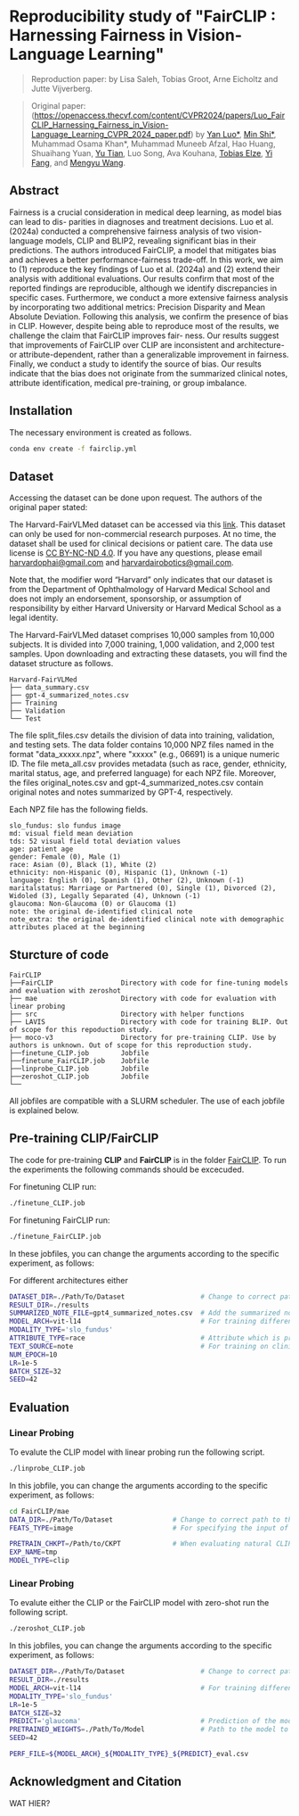 
# Reproducibility study of "FairCLIP : Harnessing Fairness in Vision-Language Learning"
> Reproduction paper: 
> by Lisa Saleh, Tobias Groot, Arne Eicholtz and Jutte Vijverberg.

> Original paper: (https://openaccess.thecvf.com/content/CVPR2024/papers/Luo_FairCLIP_Harnessing_Fairness_in_Vision-Language_Learning_CVPR_2024_paper.pdf)
> by [Yan Luo*](https://luoyan407.github.io/), [Min Shi*](https://shiminxst.github.io/index.html), Muhammad Osama Khan*, Muhammad Muneeb Afzal, Hao Huang, Shuaihang Yuan,  [Yu Tian](https://yutianyt.com/), Luo Song, Ava Kouhana, [Tobias Elze](http://www.tobias-elze.de/), [Yi Fang](https://engineering.nyu.edu/faculty/yi-fang), and [Mengyu Wang](https://ophai.hms.harvard.edu/team/dr-wang/).


## Abstract

Fairness is a crucial consideration in medical deep learning, as model bias can lead to dis-
parities in diagnoses and treatment decisions. Luo et al. (2024a) conducted a comprehensive
fairness analysis of two vision-language models, CLIP and BLIP2, revealing significant bias
in their predictions. The authors introduced FairCLIP, a model that mitigates bias and
achieves a better performance-fairness trade-off. In this work, we aim to (1) reproduce the
key findings of Luo et al. (2024a) and (2) extend their analysis with additional evaluations.
Our results confirm that most of the reported findings are reproducible, although we identify
discrepancies in specific cases. Furthermore, we conduct a more extensive fairness analysis
by incorporating two additional metrics: Precision Disparity and Mean Absolute Deviation.
Following this analysis, we confirm the presence of bias in CLIP. However, despite being
able to reproduce most of the results, we challenge the claim that FairCLIP improves fair-
ness. Our results suggest that improvements of FairCLIP over CLIP are inconsistent and
architecture- or attribute-dependent, rather than a generalizable improvement in fairness.
Finally, we conduct a study to identify the source of bias. Our results indicate that the
bias does not originate from the summarized clinical notes, attribute identification, medical
pre-training, or group imbalance.

## Installation

The necessary environment is created as follows. 

```bash
conda env create -f fairclip.yml
```

## Dataset
Accessing the dataset can be done upon request. The authors of the original paper stated:

The Harvard-FairVLMed dataset can be accessed via this [link](https://drive.google.com/drive/folders/1bkeifigwOAfnsLvup9mJOSNeA3WsvA2l?usp=drive_link). This dataset can only be used for non-commercial research purposes. At no time, the dataset shall be used for clinical decisions or patient care. The data use license is [CC BY-NC-ND 4.0](https://creativecommons.org/licenses/by-nc-nd/4.0/). If you have any questions, please email <harvardophai@gmail.com> and <harvardairobotics@gmail.com>.

Note that, the modifier word “Harvard” only indicates that our dataset is from the Department of Ophthalmology of Harvard Medical School and does not imply an endorsement, sponsorship, or assumption of responsibility by either Harvard University or Harvard Medical School as a legal identity.

The Harvard-FairVLMed dataset comprises 10,000 samples from 10,000 subjects. It is divided into 7,000 training, 1,000 validation, and 2,000 test samples. Upon downloading and extracting these datasets, you will find the dataset structure as follows.

```
Harvard-FairVLMed
├── data_summary.csv
├── gpt-4_summarized_notes.csv
├── Training
├── Validation
└── Test
```
The file split_files.csv details the division of data into training, validation, and testing sets. The data folder contains 10,000 NPZ files named in the format "data_xxxxx.npz", where "xxxxx" (e.g., 06691) is a unique numeric ID. The file meta_all.csv provides metadata (such as race, gender, ethnicity, marital status, age, and preferred language) for each NPZ file. Moreover, the files original_notes.csv and gpt-4_summarized_notes.csv contain original notes and notes summarized by GPT-4, respectively.

Each NPZ file has the following fields.
```
slo_fundus: slo fundus image
md: visual field mean deviation
tds: 52 visual field total deviation values
age: patient age
gender: Female (0), Male (1)
race: Asian (0), Black (1), White (2)
ethnicity: non-Hispanic (0), Hispanic (1), Unknown (-1)
language: English (0), Spanish (1), Other (2), Unknown (-1)
maritalstatus: Marriage or Partnered (0), Single (1), Divorced (2), Widoled (3), Legally Separated (4), Unknown (-1)
glaucoma: Non-Glaucoma (0) or Glaucoma (1)
note: the original de-identified clinical note
note_extra: the original de-identified clinical note with demographic attributes placed at the beginning
```

## Sturcture of code
```
FairCLIP
├──FairCLIP                 Directory with code for fine-tuning models and evaluation with zeroshot
├── mae                     Directory with code for evaluation with linear probing
├── src                     Directory with helper functions
├── LAVIS                   Directory with code for training BLIP. Out of scope for this repoduction study.  
├── moco-v3                 Directory for pre-training CLIP. Use by authors is unknown. Out of scope for this reproduction study.
├──finetune_CLIP.job        Jobfile
├──finetune_FairCLIP.job    Jobfile
├──linprobe_CLIP.job        Jobfile
├──zeroshot_CLIP.job        Jobfile
└──
```
All jobfiles are compatible with a SLURM scheduler. The use of each jobfile is explained below. 

## Pre-training CLIP/FairCLIP
The code for pre-training **CLIP** and **FairCLIP** is in the folder [FairCLIP](./FairCLIP). To run the experiments the following commands should be excecuded. 

For finetuning CLIP run:
```bash
./finetune_CLIP.job
```

For finetuning FairCLIP run:
```bash
./finetune_FairCLIP.job
```

In these jobfiles, you can change the arguments according to the specific experiment, as follows:

For different architectures either 
```bash
DATASET_DIR=./Path/To/Dataset                   # Change to correct path to the dataset
RESULT_DIR=./results                            
SUMMARIZED_NOTE_FILE=gpt4_summarized_notes.csv  # Add the summarized note file
MODEL_ARCH=vit-l14                              # For training different architectures. Options: vit-b16 | vit-l14
MODALITY_TYPE='slo_fundus'
ATTRIBUTE_TYPE=race                             # Attribute which is protected, only relevant for FairCLIP. Options: race | gender | ethnicity | language
TEXT_SOURCE=note                                # For training on clinical note or text corresponding to label. Options: note | text
NUM_EPOCH=10
LR=1e-5
BATCH_SIZE=32
SEED=42 
```

## Evaluation

### Linear Probing
To evalute the CLIP model with linear probing run the following script.

```bash
./linprobe_CLIP.job
```

In this jobfile, you can change the arguments according to the specific experiment, as follows:

```bash
cd FairCLIP/mae
DATA_DIR=./Path/To/Dataset               # Change to correct path to the dataset
FEATS_TYPE=image                         # For specifying the input of linear layer. Options: image | multimodal

PRETRAIN_CHKPT=/Path/to/CKPT             # When evaluating natural CLIP, .... When evaluating a fine-tuned model, provide corresponding path
EXP_NAME=tmp
MODEL_TYPE=clip                                 
```

### Linear Probing
To evalute either the CLIP or the FairCLIP model with zero-shot run the following script.

```bash
./zeroshot_CLIP.job
```

In this jobfiles, you can change the arguments according to the specific experiment, as follows:

``` bash
DATASET_DIR=./Path/To/Dataset                   # Change to correct path to the dataset
RESULT_DIR=./results
MODEL_ARCH=vit-l14                              # For training different architectures. Options: vit-b16 | vit-l14
MODALITY_TYPE='slo_fundus'
LR=1e-5
BATCH_SIZE=32
PREDICT='glaucoma'                              # Prediction of the model. Options: 'glaucoma' | 'race' | 'gender' | 'ethnicity' | 'language'
PRETRAINED_WEIGHTS=./Path/To/Model              # Path to the model to evaluate. If the model is not finetuned: leave empty. If the model is finetuned: change to correct path
SEED=42

PERF_FILE=${MODEL_ARCH}_${MODALITY_TYPE}_${PREDICT}_eval.csv
```

## Acknowledgment and Citation

WAT HIER?
